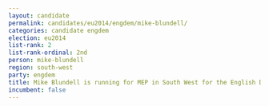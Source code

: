 ```yaml
---
layout: candidate
permalink: candidates/eu2014/engdem/mike-blundell/
categories: candidate engdem
election: eu2014
list-rank: 2
list-rank-ordinal: 2nd
person: mike-blundell
region: south-west
party: engdem
title: Mike Blundell is running for MEP in South West for the English Democrats
incumbent: false
---
```

